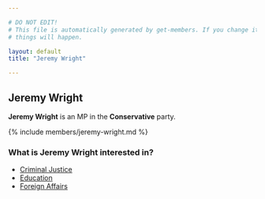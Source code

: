```yaml
---

# DO NOT EDIT!
# This file is automatically generated by get-members. If you change it, bad
# things will happen.

layout: default
title: "Jeremy Wright"

---
```


## Jeremy Wright

**Jeremy Wright** is an MP in the **Conservative** party.

{% include members/jeremy-wright.md %}

### What is Jeremy Wright interested in?


* [Criminal Justice](/interests/criminal-justice.html)
* [Education](/interests/education.html)
* [Foreign Affairs](/interests/foreign-affairs.html)
